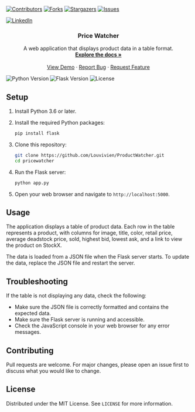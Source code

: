[![Contributors][contributors-shield]][contributors-url]
[![Forks][forks-shield]][forks-url]
[![Stargazers][stars-shield]][stars-url]
[![Issues][issues-shield]][issues-url]
<!-- [![MIT License][license-shield]][license-url] -->
[![LinkedIn][linkedin-shield]][linkedin-url]

<p align="center">
  <h3 align="center">Price Watcher</h3>

  <p align="center">
    A web application that displays product data in a table format.
    <br />
    <a href="https://github.com/Louvivien/ProductWatcher"><strong>Explore the docs »</strong></a>
    <br />
    <br />
    <a href="https://github.com/Louvivien/ProductWatcher">View Demo</a>
    ·
    <a href="https://github.com/Louvivien/ProductWatcher/issues">Report Bug</a>
    ·
    <a href="https://github.com/Louvivien/ProductWatcher/issues">Request Feature</a>
  </p>
</p>

![Python Version][python-image]
![Flask Version][flask-image]
![License][license-image]

## Setup

1. Install Python 3.6 or later.

2. Install the required Python packages:

    ```bash
    pip install flask
    ```

3. Clone this repository:

    ```bash
    git clone https://github.com/Louvivien/ProductWatcher.git
    cd pricewatcher
    ```

4. Run the Flask server:

    ```bash
    python app.py
    ```

5. Open your web browser and navigate to `http://localhost:5000`.

## Usage

The application displays a table of product data. Each row in the table represents a product, with columns for image, title, color, retail price, average deadstock price, sold, highest bid, lowest ask, and a link to view the product on StockX.

The data is loaded from a JSON file when the Flask server starts. To update the data, replace the JSON file and restart the server.

## Troubleshooting

If the table is not displaying any data, check the following:

- Make sure the JSON file is correctly formatted and contains the expected data.
- Make sure the Flask server is running and accessible.
- Check the JavaScript console in your web browser for any error messages.

## Contributing

Pull requests are welcome. For major changes, please open an issue first to discuss what you would like to change.

## License

Distributed under the MIT License. See `LICENSE` for more information.

[python-image]: https://img.shields.io/badge/python-v3.6+-blue.svg
[flask-image]: https://img.shields.io/badge/flask-v1.0.2-blue.svg
[license-image]: https://img.shields.io/badge/license-MIT-blue.svg


[contributors-shield]: https://img.shields.io/github/contributors/Louvivien/ProductWatcher.svg?style=for-the-badge
[contributors-url]: https://github.com/Louvivien/ProductWatcher/graphs/contributors
[forks-shield]: https://img.shields.io/github/forks/Louvivien/ProductWatcher.svg?style=for-the-badge
[forks-url]: https://github.com/Louvivien/ProductWatcher/network/members
[stars-shield]: https://img.shields.io/github/stars/Louvivien/ProductWatcher.svg?style=for-the-badge
[stars-url]: https://github.com/Louvivien/ProductWatcher/stargazers
[issues-shield]: https://img.shields.io/github/issues/Louvivien/ProductWatcher.svg?style=for-the-badge
[issues-url]: https://github.com/Louvivien/ProductWatcher/issues
[license-shield]: https://img.shields.io/github/license/Louvivien/ProductWatcher.svg?style=for-the-badge
[license-url]: https://github.com/Louvivien/ProductWatcher/blob/master/LICENSE.txt
[linkedin-shield]: https://img.shields.io/badge/-LinkedIn-black.svg?style=for-the-badge&logo=linkedin&colorB=555
[linkedin-url]: https://www.linkedin.com/in/vivienrichaud/
[Next.js]: https://img.shields.io/badge/next.js-000000?style=for-the-badge&logo=nextdotjs&logoColor=white
[Next-url]: https://nextjs.org/
[React.js]: https://img.shields.io/badge/React-20232A?style=for-the-badge&logo=react&logoColor=61DAFB
[React-url]: https://reactjs.org/
[Vue.js]: https://img.shields.io/badge/Vue.js-35495E?style=for-the-badge&logo=vuedotjs&logoColor=4FC08D
[Vue-url]: https://vuejs.org/
[Angular.io]: https://img.shields.io/badge/Angular-DD0031?style=for-the-badge&logo=angular&logoColor=white
[Angular-url]: https://angular.io/
[Svelte.dev]: https://img.shields.io/badge/Svelte-4A4A55?style=for-the-badge&logo=svelte&logoColor=FF3E00
[Svelte-url]: https://svelte.dev/
[Laravel.com]: https://img.shields.io/badge/Laravel-FF2D20?style=for-the-badge&logo=laravel&logoColor=white
[Laravel-url]: https://laravel.com
[Bootstrap.com]: https://img.shields.io/badge/Bootstrap-563D7C?style=for-the-badge&logo=bootstrap&logoColor=white
[Bootstrap-url]: https://getbootstrap.com
[JQuery.com]: https://img.shields.io/badge/jQuery-0769AD?style=for-the-badge&logo=jquery&logoColor=white
[JQuery-url]: https://jquery.com 